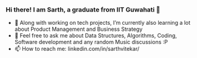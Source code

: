 ### Hi there! I am Sarth, a graduate from IIT Guwahati 👋


- 🌱 Along with working on tech projects, I’m currently also learning a lot about Product Management and Business Strategy
- 💬 Feel free to ask me about Data Structures, Algorithms, Coding, Software development and any random Music discussions   :P
- 📫 How to reach me: linkedin.com/in/sarthvitekar/


